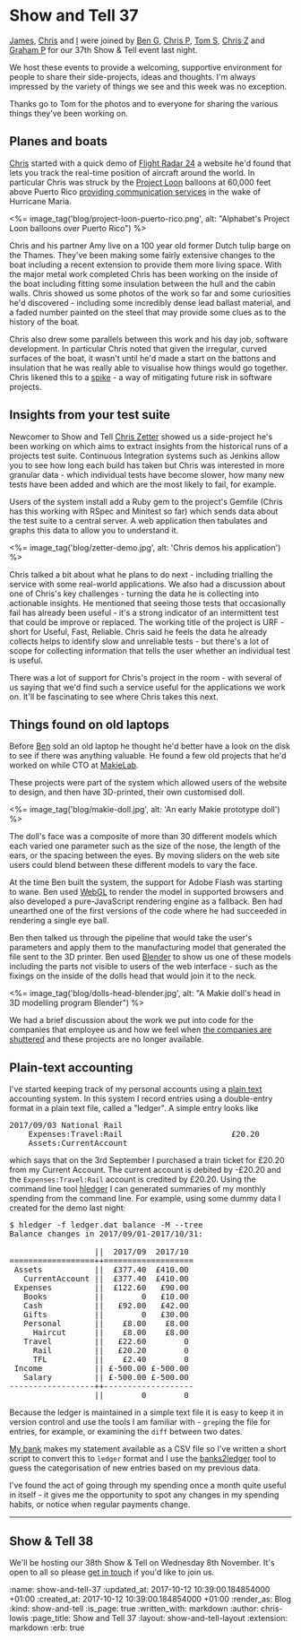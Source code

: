 Show and Tell 37
================

[James][james-mead], [Chris][chris-roos] and [I][chris-lowis] were joined by [Ben G][ben-griffiths], [Chris P][chris-patuzzo], [Tom S][tom-stuart], [Chris Z][chris-zetter] and [Graham P][graham-pengelly] for our 37th Show & Tell event last night.

We host these events to provide a welcoming, supportive environment for people to share their side-projects, ideas and thoughts. I'm always impressed by the variety of things we see and this week was no exception.

Thanks go to Tom for the photos and to everyone for sharing the various things they've been working on.

[ben-griffiths]: https://twitter.com/beng
[chris-patuzzo]: http://chris.patuzzo.co.uk/
[james-mead]: /james-mead
[chris-lowis]: /chris-lowis
[chris-roos]: /chris-roos
[tom-stuart]: http://codon.com/
[chris-zetter]: https://chriszetter.com/
[graham-pengelly]: https://twitter.com/gpeng

## Planes and boats

[Chris][chris-roos] started with a quick demo of [Flight Radar 24](https://www.flightradar24.com/) a website he'd found that lets you track the real-time position of aircraft around the world. In particular Chris was struck by the [Project Loon](https://x.company/loon/) balloons at 60,000 feet above Puerto Rico [providing communication services](https://www.usatoday.com/story/tech/news/2017/10/08/googles-project-loon-gets-ok-use-balloons-revive-puerto-rico-cell-service/744106001/) in the wake of Hurricane Maria.

<%= image_tag('blog/project-loon-puerto-rico.png', alt: "Alphabet's Project Loon balloons over Puerto Rico") %>

Chris and his partner Amy live on a 100 year old former Dutch tulip barge on the Thames. They've been making some fairly extensive changes to the boat including a recent extension to provide them more living space. With the major metal work completed Chris has been working on the inside of the boat including fitting some insulation between the hull and the cabin walls. Chris showed us some photos of the work so far and some curiosities he'd discovered - including some incredibly dense lead ballast material, and a faded number painted on the steel that may provide some clues as to the history of the boat.

Chris also drew some parallels between this work and his day job, software development. In particular Chris noted that given the irregular, curved surfaces of the boat, it wasn't until he'd made a start on the battons and insulation that he was really able to visualise how things would go together. Chris likened this to a [spike][] - a way of mitigating future risk in software projects.

[spike]: https://en.wikipedia.org/wiki/Spike_(software_development)

## Insights from your test suite

Newcomer to Show and Tell [Chris Zetter][chris-zetter] showed us a side-project he's been working on which aims to extract insights from the historical runs of a projects test suite. Continuous Integration systems such as Jenkins allow you to see how long each build has taken but Chris was interested in more granular data - which individual tests have become slower, how many new tests have been added and which are the most likely to fail, for example.

Users of the system install add a Ruby gem to the project's Gemfile (Chris has this working with RSpec and Minitest so far) which sends data about the test suite to a central server. A web application then tabulates and graphs this data to allow you to understand it.

<%= image_tag('blog/zetter-demo.jpg', alt: 'Chris demos his application') %>

Chris talked a bit about what he plans to do next - including trialling the service with some real-world applications. We also had a discussion about one of Chris's key challenges - turning the data he is collecting into actionable insights. He mentioned that seeing those tests that occasionally fail has already been useful - it's a strong indicator of an intermittent test that could be improve or replaced. The working title of the project is URF - short for Useful, Fast, Reliable. Chris said he feels the data he already collects helps to identify slow and unreliable tests - but there's a lot of scope for collecting information that tells the user whether an individual test is useful.

There was a lot of support for Chris's project in the room - with several of us saying that we'd find such a service useful for the applications we work on. It'll be fascinating to see where Chris takes this next.

## Things found on old laptops

Before [Ben][ben-griffiths] sold an old laptop he thought he'd better have a look on the disk to see if there was anything valuable. He found a few old projects that he'd worked on while CTO at [MakieLab](http://mymakie.com/).

These projects were part of the system which allowed users of the website to design, and then have 3D-printed, their own customised doll.

<%= image_tag('blog/makie-doll.jpg', alt: 'An early Makie prototype doll') %>

The doll's face was a composite of more than 30 different models which each varied one parameter such as the size of the nose, the length of the ears, or the spacing between the eyes. By moving sliders on the web site users could blend between these different models to vary the face.

At the time Ben built the system, the support for Adobe Flash was starting to wane. Ben used [WebGL](https://www.khronos.org/webgl/) to render the model in supported browsers and also developed a pure-JavaScript rendering engine as a fallback. Ben had unearthed one of the first versions of the code where he had succeeded in rendering a single eye ball.

Ben then talked us through the pipeline that would take the user's parameters and apply them to the manufacturing model that generated the file sent to the 3D printer. Ben used [Blender](https://www.blender.org/) to show us one of these models including the parts not visible to users of the web interface - such as the fixings on the inside of the dolls head that would join it to the neck.

<%= image_tag('blog/dolls-head-blender.jpg', alt: "A Makie doll's head in 3D modelling program Blender") %>

We had a brief discussion about the work we put into code for the companies that employee us and how we feel when [the companies are shuttered](https://techcrunch.com/2017/02/22/makielab-may-the-force-be-with-you/) and these projects are no longer available.

## Plain-text accounting

I've started keeping track of my personal accounts using a [plain text](http://plaintextaccounting.org/) accounting system. In this system I record entries using a double-entry format in a plain text file, called a "ledger". A simple entry looks like

<pre>
2017/09/03 National Rail
    Expenses:Travel:Rail                       £20.20
    Assets:CurrentAccount
</pre>

which says that on the 3rd September I purchased a train ticket for £20.20 from my Current Account. The current account is debited by -£20.20 and the `Expenses:Travel:Rail` account is credited by £20.20. Using the command line tool [hledger](http://hledger.org/) I can generated summaries of my monthly spending from the command line. For example, using some dummy data I created for the demo last night:

<pre>
$ hledger -f ledger.dat balance -M --tree
Balance changes in 2017/09/01-2017/10/31:

                  ||  2017/09  2017/10
==================++===================
 Assets           ||  £377.40  £410.00
   CurrentAccount ||  £377.40  £410.00
 Expenses         ||  £122.60   £90.00
   Books          ||        0   £10.00
   Cash           ||   £92.00   £42.00
   Gifts          ||        0   £30.00
   Personal       ||    £8.00    £8.00
     Haircut      ||    £8.00    £8.00
   Travel         ||   £22.60        0
     Rail         ||   £20.20        0
     TFL          ||    £2.40        0
 Income           || £-500.00 £-500.00
   Salary         || £-500.00 £-500.00
------------------++-------------------
                  ||        0        0
</pre>

Because the ledger is maintained in a simple text file it is easy to keep it in version control and use the tools I am familiar with - `grep`ing the file for entries, for example, or examining the `diff` between two dates.

[My bank](http://www.co-operativebank.co.uk/) makes my statement available as a CSV file so I've written a short script to convert this to `ledger` format and I use the [banks2ledger](https://github.com/tomszilagyi/banks2ledger) tool to guess the categorisation of new entries based on my previous data.

I've found the act of going through my spending once a month quite useful in itself - it gives me the opportunity to spot any changes in my spending habits, or notice when regular payments change.

---

## Show & Tell 38

We'll be hosting our 38th Show & Tell on Wednesday 8th November. It's open to all so please [get in touch][contact] if you'd like to join us.

[contact]: /contact

:name: show-and-tell-37
:updated_at: 2017-10-12 10:39:00.184854000 +01:00
:created_at: 2017-10-12 10:39:00.184854000 +01:00
:render_as: Blog
:kind: show-and-tell
:is_page: true
:written_with: markdown
:author: chris-lowis
:page_title: Show and Tell 37
:layout: show-and-tell-layout
:extension: markdown
:erb: true
